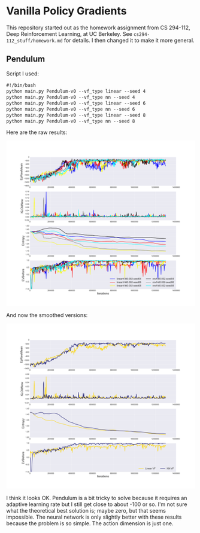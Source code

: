 # Vanilla Policy Gradients

This repository started out as the homework assignment from CS 294-112, Deep
Reinforcement Learning, at UC Berkeley. See `cs294-112_stuff/homework.md` for
details. I then changed it to make it more general.

## Pendulum

Script I used:

```
#!/bin/bash
python main.py Pendulum-v0 --vf_type linear --seed 4
python main.py Pendulum-v0 --vf_type nn --seed 4
python main.py Pendulum-v0 --vf_type linear --seed 6
python main.py Pendulum-v0 --vf_type nn --seed 6
python main.py Pendulum-v0 --vf_type linear --seed 8
python main.py Pendulum-v0 --vf_type nn --seed 8
```

Here are the raw results:

![Pendulum-v0](figures/Pendulum-v0.png?raw=true)

And now the smoothed versions:

![Pendulum-v0_sm](figures/Pendulum-v0_sm.png?raw=true)

I think it looks OK. Pendulum is a bit tricky to solve because it requires an
adaptive learning rate but I still get close to about -100 or so. I'm not sure
what the theoretical best solution is; maybe zero, but that seems impossible.
The neural network is only slightly better with these results because the
problem is so simple. The action dimension is just one.
